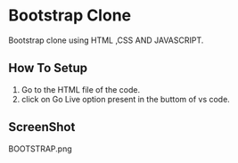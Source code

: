 # Bootstrap Clone

Bootstrap clone using HTML ,CSS AND JAVASCRIPT.

## How To Setup

1. Go to the HTML file of the code.
2. click on Go Live option present in the buttom of vs code.

## ScreenShot

BOOTSTRAP.png
